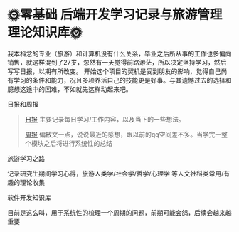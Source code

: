 # 🌞零基础 后端开发学习记录与旅游管理理论知识库🌞

我本科念的专业（旅游）和计算机没有什么关系，毕业之后所从事的工作也多偏向销售，就这样混到了27岁，忽然有一天觉得前路渺茫，所以决定坚持学习，然后写写日报，以期有所改变。
开始这个项目的契机是受到朋友的影响，觉得自己尚有学习的条件和能力，况且多项养活自己的技能更是好事。与其遗憾过去的选择和臆想这途中的困难，不如就先这样动起来吧。

日报和周报

>[日报](Diary)
> 主要记录每日学习/工作内容，以及当下的一些想法。
>
>[周报](Diary)
> 偏散文一点，说说最近的感想，跟以前的qq空间差不多。当学完一整个模块之后将进行系统性的总结

旅游学习之路

记录研究生期间学习心得，旅游人类学/社会学/哲学/心理学 等人文社科类常用/有趣的理论收集

软件开发知识库

目前是这么叫，用于系统性的梳理一个周期的问题，前期可能会鸽，后续会越来越重要
